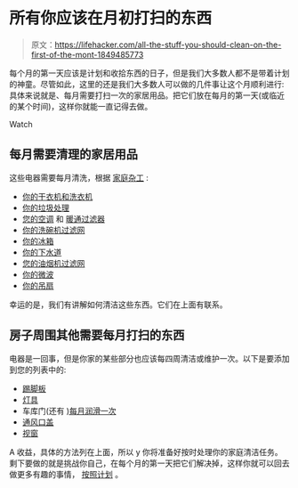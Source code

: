 # 所有你应该在月初打扫的东西

> 原文：<https://lifehacker.com/all-the-stuff-you-should-clean-on-the-first-of-the-mont-1849485773>

每个月的第一天应该是计划和收拾东西的日子，但是我们大多数人都不是带着计划的神童。尽管如此，这里的还是我们大多数人可以做的几件事让这个月顺利进行:具体来说就是、每月需要打扫一次的家居用品。把它们放在每月的第一天(或临近的某个时间)，这样你就能一直记得去做。

Watch

## **每月需要清理的家居用品**

这些电器需要每月清洗，根据 [家庭杂工](https://www.familyhandyman.com/list/home-items-you-should-clean-every-a-month/) :

*   [你的干衣机和洗衣机](https://lifehacker.com/how-to-clean-the-inside-of-your-washer-and-dryer-1822495869)
*   [你的垃圾处理](https://lifehacker.com/clean-your-garbage-disposal-with-used-coffee-grounds-1599245334)
*   [您的空调](https://lifehacker.com/how-to-keep-your-ac-unit-working-all-summer-1849027071) 和 [暖通过滤器](https://lifehacker.com/how-to-stop-your-hvac-filter-from-getting-so-dirty-so-f-1849154937)
*   [你的洗碗机过滤网](https://lifehacker.com/how-to-properly-clean-your-dishwasher-1844633991)
*   [你的冰箱](https://lifehacker.com/our-best-fridge-cleaning-hacks-1844362067)
*   [你的下水道](https://lifehacker.com/baking-soda-and-vinegar-are-not-the-sink-saving-combo-y-1819721244)
*   [您的油烟机过滤网](https://lifehacker.com/clean-your-greasy-stove-filter-with-boiling-water-and-b-1760251344)
*   [你的微波](https://lifehacker.com/you-dont-need-a-lemon-to-clean-your-microwave-1849441501)
*   [你的吊扇](https://lifehacker.com/how-to-clean-a-ceiling-fan-and-why-its-important-184828816)

幸运的是，我们有讲解如何清洁这些东西。它们在上面有联系。

## **房子周围其他需要每月打扫的东西**

电器是一回事，但是你家的某些部分也应该每四周清洁或维护一次。以下是要添加到您的列表中的:

*   [踢脚板](https://lifehacker.com/use-dryer-sheets-on-baseboards-to-keep-them-dust-free-5885613)
*   [灯具](https://lifehacker.com/clean-vacuum-attachments-light-fixtures-and-more-with-1663879508)
*   车库门(还有 [)每月润滑一次](https://lifehacker.com/your-garage-door-needs-more-lube-1848466830)
*   [通风口盖](https://lifehacker.com/clean-your-air-vents-with-a-butter-knife-and-rag-1846337887)
*   [视窗](https://lifehacker.com/how-to-clean-your-windows-inside-and-out-1843451482)

A 收益，具体的方法列在上面，所以 y 你将准备好按时处理你的家庭清洁任务。剩下要做的就是挑战你自己，在每个月的第一天把它们解决掉，这样你就可以回去做更多有趣的事情， [按照计划](https://www.youtube.com/watch?v=4j_cOsgRY7w) 。